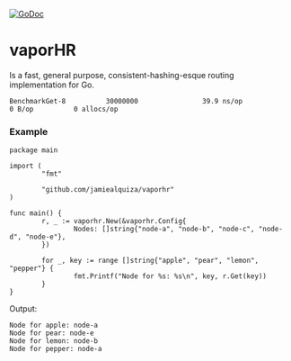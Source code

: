 [![GoDoc](https://godoc.org/github.com/jamiealquiza/vaporhr?status.svg)](https://godoc.org/github.com/jamiealquiza/vaporhr)

# vaporHR

Is a fast, general purpose, consistent-hashing-esque routing implementation for Go.

```
BenchmarkGet-8          30000000                39.9 ns/op             0 B/op          0 allocs/op
```

### Example
```golang
package main

import (
        "fmt"

        "github.com/jamiealquiza/vaporhr"
)

func main() {
        r, _ := vaporhr.New(&vaporhr.Config{
                Nodes: []string{"node-a", "node-b", "node-c", "node-d", "node-e"},
        })

        for _, key := range []string{"apple", "pear", "lemon", "pepper"} {
                fmt.Printf("Node for %s: %s\n", key, r.Get(key))
        }
}
```
Output:
```
Node for apple: node-a
Node for pear: node-e
Node for lemon: node-b
Node for pepper: node-a
```